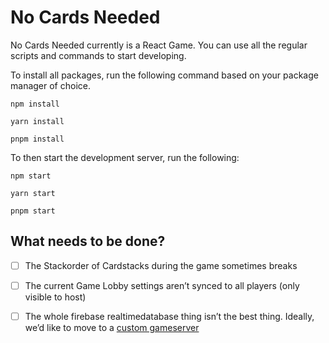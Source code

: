 # No Cards Needed

No Cards Needed currently is a React Game. You can use all the regular scripts and commands to start developing.

To install all packages, run the following command based on your package manager of choice.

`npm install`

`yarn install`

`pnpm install`

To then start the development server, run the following:

`npm start`

`yarn start`

`pnpm start`


## What needs to be done?

- [ ] The Stackorder of Cardstacks during the game sometimes breaks
- [ ] The current Game Lobby settings aren’t synced to all players (only visible to host)
- [ ] The whole firebase realtimedatabase thing isn’t the best thing. Ideally, we’d like to move to a [custom gameserver](https://github.com/no-cards-needed/no-cards-needed-server/tree/main
)

